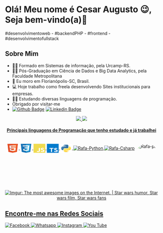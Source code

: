 # Olá! Meu nome é Cesar Augusto 😉, Seja bem-vindo(a)🤗
#desenvolvimentoweb - #backendPHP - #frontend - #desenvolvimentofullstack
## Sobre Mim
- 👨‍🎓 Formado em Sistemas de informação, pela Urcamp-RS.
- 👨‍🔬 Pós-Graduação em Ciência de Dados e Big Data Analytics, pela Faculdade Metropolitana
- :house_with_garden: Eu moro em Florianópolis-SC, Brasil.
- :computer: Hoje trabalho como freela desenvolvendo Sites institucionais para empresas.
- 👩‍💻 Estudando diversas linguagens de programação.
- Obrigado por visitar-me 
- [![Github Badge](https://img.shields.io/badge/-Github-000?style=flat-square&logo=Github&logoColor=white&link=https://github.com/cesaraugustocosta)](https://github.com/cesaraugustocosta) 
[![Linkedin Badge](https://img.shields.io/badge/-LinkedIn-blue?style=flat-square&logo=Linkedin&logoColor=white&link=https://www.linkedin.com/in/cesar-a-da-costa-ba905177/)](https://www.linkedin.com/in/cesar-a-da-costa-ba905177/)

<div align="center">
  <a href="https://github.com/rafaballerini">
  <img height="180em" src="https://github-readme-stats.vercel.app/api?username=cesaraugustocosta&show_icons=true&theme=dracula&include_all_commits=true&count_private=true"/>
  <img height="180em" src="https://github-readme-stats.vercel.app/api/top-langs/?username=cesaraugustocosta&layout=compact&langs_count=7&theme=dracula"/>
 <h4>Principais linguagens de Programação que tenho estudado e já trabalhei</h4>
<div style="display: inline_block"><br> 
  <img align="center" alt="Rafa-HTML" height="30" width="40" src="https://raw.githubusercontent.com/devicons/devicon/master/icons/html5/html5-original.svg">
  <img align="center" alt="Rafa-CSS" height="30" width="40" src="https://raw.githubusercontent.com/devicons/devicon/master/icons/css3/css3-original.svg">
  <img align="center" alt="Rafa-Js" height="30" width="40" src="https://raw.githubusercontent.com/devicons/devicon/master/icons/javascript/javascript-plain.svg">
  <img align="center" alt="Rafa-Ts" height="30" width="40" src="https://raw.githubusercontent.com/devicons/devicon/master/icons/typescript/typescript-plain.svg">
  <!--img align="center" alt="Rafa-React" height="30" width="40" src="https://raw.githubusercontent.com/devicons/devicon/master/icons/react/react-original.svg"-->  
  <img align="center" alt="Rafa-Python" height="30" width="40" src="https://raw.githubusercontent.com/devicons/devicon/master/icons/python/python-original.svg">
  <img align="center" alt="Rafa-Python" height="30" width="40" src="http://api.kanni.pro/uploads/about/skills/programming/mysql.svg">
  <img align="center" alt="Rafa-Csharp" height="30" width="40" src="http://api.kanni.pro/uploads/about/skills/programming/php.svg">
  <img align="right" alt="Rafa-pic" height="150" style="border-radius:50px;"><br><br>
</div>
     <img src="https://i.pinimg.com/originals/c9/b2/81/c9b2812d066f8a62ddd0a9f9341eba4d.gif" jsaction="load:XAeZkd;" jsname="HiaYvf" class="n3VNCb" alt="Imgur: The most awesome images on the Internet. | Star wars humor, Star  wars film, Star wars fans" data-noaft="1" style="width: 200.6667px; height: 250px; margin: 1.7px 0px;">
</div> 


## Encontre-me nas Redes Sociais
<img src="https://cdn-icons-png.flaticon.com/128/1384/1384168.png" data-src="https://cdn-icons-png.flaticon.com/128/1384/1384168.png" title="facebook" width="28" height="28" class="lzy lazyload--done" srcset="https://cdn-icons-png.flaticon.com/128/1384/1384168.png 4x" alt="Facebook"> <img src="https://cdn-icons-png.flaticon.com/128/1384/1384079.png" data-src="https://cdn-icons-png.flaticon.com/128/1384/1384079.png" alt="Whatsapp" title="whatsapp" width="28" height="28" class="lzy lazyload--done" srcset="https://cdn-icons-png.flaticon.com/128/1384/1384079.png 4x"> <img src="https://cdn-icons-png.flaticon.com/128/1384/1384172.png" data-src="https://cdn-icons-png.flaticon.com/128/1384/1384172.png" title="instagram" width="28" height="28" class="lzy lazyload--done" srcset="https://cdn-icons-png.flaticon.com/128/1384/1384172.png 4x" alt="Instagram"> <img src="https://cdn-icons-png.flaticon.com/128/1384/1384169.png" data-src="https://cdn-icons-png.flaticon.com/128/1384/1384169.png" title="youtube" width="30" height="30" class="lzy lazyload--done" srcset="https://cdn-icons-png.flaticon.com/128/1384/1384169.png 4x" alt="You Tube">





